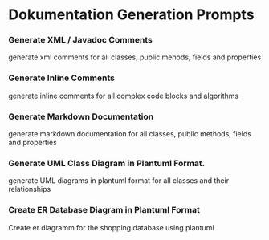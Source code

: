 # Dokumentation Generation Prompts

### Generate XML / Javadoc Comments

generate xml comments for all classes, public mehods, fields and properties 

### Generate Inline Comments
generate inline comments for all complex code blocks and algorithms

### Generate Markdown Documentation
generate markdown documentation for all classes, public methods, fields and properties

### Generate UML Class Diagram in Plantuml Format.
generate UML diagrams in plantuml format for all classes and their relationships

### Create ER Database Diagram in Plantuml Format
Create er diagramm for the shopping database using plantuml
